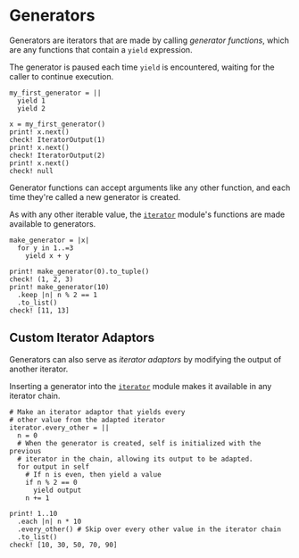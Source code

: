# Generators

Generators are iterators that are made by calling _generator functions_,
which are any functions that contain a `yield` expression. 

The generator is paused each time `yield` is encountered, 
waiting for the caller to continue execution.

```koto
my_first_generator = ||
  yield 1
  yield 2

x = my_first_generator()
print! x.next()
check! IteratorOutput(1)
print! x.next()
check! IteratorOutput(2)
print! x.next()
check! null
```

Generator functions can accept arguments like any other function, 
and each time they're called a new generator is created.

As with any other iterable value, the [`iterator`][iterator] module's functions 
are made available to generators.

```koto
make_generator = |x|
  for y in 1..=3
    yield x + y 

print! make_generator(0).to_tuple()
check! (1, 2, 3)
print! make_generator(10)
  .keep |n| n % 2 == 1
  .to_list()
check! [11, 13]
```

## Custom Iterator Adaptors

Generators can also serve as _iterator adaptors_ by modifying the output of 
another iterator. 

Inserting a generator into the [`iterator`][iterator] module makes it available 
in any iterator chain.

```koto
# Make an iterator adaptor that yields every 
# other value from the adapted iterator
iterator.every_other = ||
  n = 0
  # When the generator is created, self is initialized with the previous
  # iterator in the chain, allowing its output to be adapted.
  for output in self
    # If n is even, then yield a value
    if n % 2 == 0
      yield output
    n += 1

print! 1..10
  .each |n| n * 10
  .every_other() # Skip over every other value in the iterator chain
  .to_list()
check! [10, 30, 50, 70, 90]
```

[iterator]: ../core_lib/iterator

